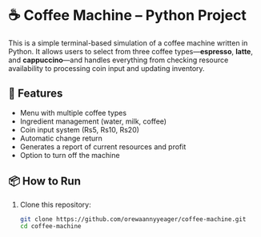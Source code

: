 # ☕ Coffee Machine – Python Project

This is a simple terminal-based simulation of a coffee machine written in Python. It allows users to select from three coffee types—**espresso**, **latte**, and **cappuccino**—and handles everything from checking resource availability to processing coin input and updating inventory.

## 🚀 Features

- Menu with multiple coffee types
- Ingredient management (water, milk, coffee)
- Coin input system (Rs5, Rs10, Rs20)
- Automatic change return
- Generates a report of current resources and profit
- Option to turn off the machine

## 📦 How to Run

1. Clone this repository:
   ```bash
   git clone https://github.com/orewaannyyeager/coffee-machine.git
   cd coffee-machine
